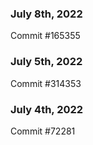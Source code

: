 ### July 8th, 2022

Commit #165355

### July 5th, 2022

Commit #314353


### July 4th, 2022

Commit #72281
